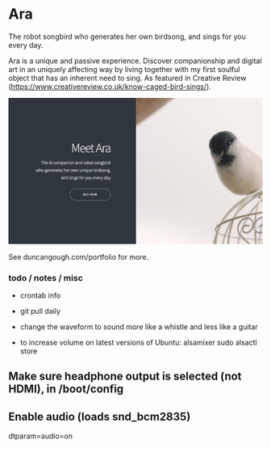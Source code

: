# Ara

The robot songbird  who generates her own birdsong, and sings for you every day.

Ara is a unique and passive experience. Discover companionship and digital art in an uniquely affecting way by living together with my first soulful object that has an inherent need to sing. As featured in Creative Review (https://www.creativereview.co.uk/know-caged-bird-sings/).

![Image of Ara](https://github.com/suttree/araduino/blob/master/ara.png?raw=true)

See duncangough.com/portfolio for more.


### todo / notes / misc

- crontab info
- git pull daily
- change the waveform to sound more like a whistle and less like a guitar

- to increase volume on latest versions of Ubuntu:
alsamixer
sudo alsactl store


## Make sure headphone output is selected (not HDMI), in /boot/config
## Enable audio (loads snd_bcm2835)
dtparam=audio=on
